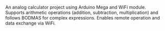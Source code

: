 An analog calculator project using Arduino Mega and WiFi module. Supports arithmetic operations (addition, subtraction, multiplication) and follows BODMAS for complex expressions. Enables remote operation and data exchange via WiFi.

